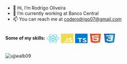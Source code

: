 - 👋 Hi, I’m Rodrigo Oliveira
- 💼 I’m currently working at Banco Central
- 📫 You can reach me at coderodrigo07@gmail.com
  

<div style="display: inline_block, marginBottom: 10px"><br>
  <strong>Some of my skills:</strong>
  <img align="center" alt="REACT" height="30" width="40" src="https://raw.githubusercontent.com/devicons/devicon/master/icons/react/react-original.svg">
  <img align="center" alt="JS" height="30" width="40" src="https://raw.githubusercontent.com/devicons/devicon/master/icons/javascript/javascript-plain.svg">
  <img align="center" alt="TS" height="30" width="40" src="https://raw.githubusercontent.com/devicons/devicon/master/icons/typescript/typescript-plain.svg">
  <img align="center" alt="HTML" height="30" width="40" src="https://raw.githubusercontent.com/devicons/devicon/master/icons/html5/html5-original.svg">
  <img align="center" alt="CSS" height="30" width="40" src="https://raw.githubusercontent.com/devicons/devicon/master/icons/css3/css3-original.svg">
</div>
<br>
<p><img align="left" src="https://github-readme-stats.vercel.app/api/top-langs?username=rodrigodiasz&show_icons=true&locale=en&layout=compact" alt="ujjwalb09" /></p>
